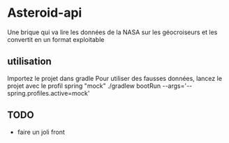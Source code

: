 # Asteroid-api

Une brique qui va lire les données de la NASA sur les géocroiseurs et les convertit en un format exploitable

## utilisation

Importez le projet dans gradle
Pour utiliser des fausses données, lancez le projet avec le profil spring "mock"
./gradlew bootRun --args='--spring.profiles.active=mock'



## TODO
- faire un joli front